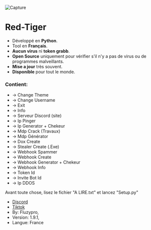 ![Capture](https://github.com/fluzzzy/RedTiger-Fluzypro/assets/147531758/dfeaf33f-fd20-4cc1-b41e-420df64d3106)
# **Red-Tiger**
- Développé en **Python**.
- Tool en **Français**.
- **Aucun virus** ni **token grabb**.
- **Open Source** uniquement pour vérifier s'il n'y a pas de virus ou de programmes malveillants.
- **Mise a jour** très souvent.
- **Disponible** pour tout le monde.

### Contient:


- -> Change Theme
- -> Change Username
- -> Exit
- -> Info
- -> Serveur Discord (site)
- -> Ip Pinger
- -> Ip Generator + Chekeur
- -> Mdp Crack (Travaux)
- -> Mdp Générator
- -> Dox Create
- -> Stealer Create (.Exe)
- -> Webhook Spammer
- -> Webhook Create
- -> Webhook Generator + Chekeur
- -> Webhook Info
- -> Token Id
- -> Invite Bot Id
- -> Ip DDOS
                  
Avant toute chose, lisez le fichier "A LIRE.txt" et lancez "Setup.py"

- [Discord](https://discord.gg/VF4vqzpDsY)
- [Tiktok](https://www.tiktok.com/@fluzypro)
- By: Fluzypro,
- Version: 1.9.1,
- Langue: France
